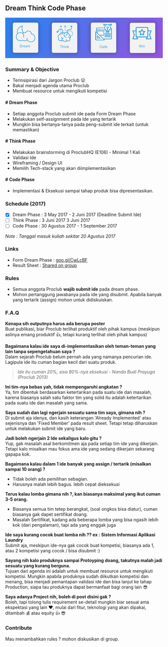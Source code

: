 ## Dream Think Code Phase
![Edit This](assets/overview-steps.png)

### Summary & Objective
* Terinsipirasi dari Jargon Proclub :open_mouth:
* Bakal menjadi agenda utama Proclub
* Membuat resource untuk mengikuti kompetisi

#### # Dream Phase
* Setiap anggota Proclub submit ide pada Form Dream Phase
* Melakukan self-assignment pada Ide yang tertarik
* Mungkin bisa bertanya-tanya pada peng-submit ide terkait (untuk memastikan)

#### # Think Phase
* Melakukan brainstorming di ProclubHQ (E106) - Minimal 1 Kali
* Validasi Ide
* Wireframing / Design UI
* Memilih Tech-stack yang akan diimplementasikan

####  # Code Phase
* Implementasi & Eksekusi sampai tahap produk bisa dipresentasikan.

### Schedule (2017)
- [x] Dream Phase : 3 May 2017 - 2 Juni 2017 (Deadline Submit Ide)
- [ ] Think Phase : 3 Juni 2017 3 Juni 2017
- [ ] Code Phase : 30 Agustus 2017 - 1 September 2017

*Note : Tanggal masuk kuliah sekitar 20 Agustus 2017*

### Links
* Form Dream Phase : [goo.gl/CwLcBF](goo.gl/CwLcBF)
* Result Sheet : [Shared on group](#)

### Rules
* Semua anggota Proclub **wajib submit ide** pada dream phase.
* Mohon pertanggung jawabanya pada ide yang disubmit. Apabila banyak yang tertarik (assign) mohon untuk didiskuiskan.

### F.A.Q
**Kenapa sih outputnya harus ada berupa poster**    
Buat publikasi, biar Proclub terlihat produktif oleh pihak kampus (meskipun aslinya emang produktif :+1:, tetapi kurang terlihat oleh pihak kampus)  

**Bagaimana kalau ide saya di-implementasikan oleh teman-teman yang lain tanpa sepengetahuan saya ?**    
Dalam sejarah Proclub belum pernah ada yang namanya pencurian ide. Lagipula ide itu cuman bagian kecil dari suatu produk.  
> *Ide itu cuman 20%, sisa 80%-nya eksekusi - Nanda Budi Prayuga (Proclub 2013)*

**Ini tim-nya bebas yah, tidak mempengaruhi angkatan ?**    
Ya, tim dibentuk berdasarkan ketertarikan pada suatu ide dan masalah, 
karena biasanya salah satu faktor tim yang solid itu adalah ketertarikan pada suatu ide dan masalah yang sama.    

**Saya sudah dan lagi ngerjain sesuatu sama tim saya, gimana nih ?**    
Di submit aja idenya, dan kasih keterangan 'Already Implemented' atau sejenisnya dan 'Fixed Member'
pada result sheet.
Tetapi tetap diharuskan untuk melakukan submit ide yang baru.

**Jadi boleh ngerjain 2 Ide sekaligus kalo gitu ?**    
Yup, gak masalah asal berkomitmen aja pada setiap tim ide yang dikerjain. Tetapi kalo misalkan mau fokus ama ide yang sedang dikerjain sekarang gapapa kok.

**Bagaimana kalau dalam 1 ide banyak yang assign / tertarik (misalkan sampai 10 orang) ?**    
* Tidak boleh ada pemilihan sebagian.
* Harusnya malah lebih bagus. lebih cepat dieksekusi

**Terus kalau lomba gimana nih ?, kan biasanya maksimal yang ikut cuman 3-5 orang.**    
* Biasanya semua tim tetep berangkat, (soal ongkos bisa diatur), cuman biasanya gak dapet sertifikat doang.
* Masalah Sertifikat, kadang ada beberapa lomba yang bisa ngasih lebih kok (dari pengalaman), tapi ada yang enggak juga

**Ide saya kurang cocok buat lomba nih ?? ex : Sistem Informasi Aplikasi Laundry**    
Submit aja, meskipun ide-nya gak cocok buat kompetisi, biasanya ada 1, atau 2 kompetisi yang cocok / bisa disubmit :)

**Sayang nih kalo produknya sampai Protoyping doang, takutnya malah jadi sesuatu yang kurang berguna.**    
Tujuan dari agenda ini adalah untuk membuat resource untuk mengikuti kompetisi. Mungkin apabila produknya
sudah diikutkan kompetisi dan menang, bisa menjadi pemantapan validasi ide dan bisa lanjut ke tahap Production,
siapa tau produknya dapat bermanfaat bagi orang lain :sunglasses:

**Saya adanya Project nih, boleh di post disini gak ?**    
Boleh, tapi tolong tulis requirement se-detail mungkin biar sesuai ama ekspektasi yang lain :heart:,
mulai dari fitur, teknologi yang akan dipakai, ditambah :moneybag: atau equity :+1: :sunglasses:

### Contribute
Mau menambahkan rules ? mohon diskusikan di group.
